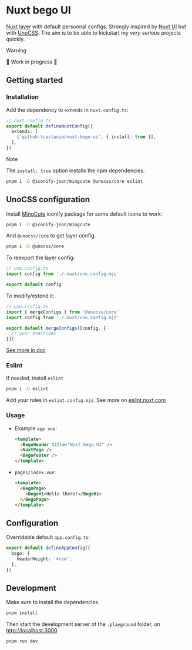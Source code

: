 # Nuxt bego UI

[Nuxt layer](https://nuxt.com/docs/getting-started/layers) with default personnal configs. Strongly inspired by [Nuxt UI](https://ui.nuxt.com/) but with [UnoCSS](https://unocss.dev/). The aim is to be able to kickstart my *very serious* projects quickly.

> [!WARNING]
> 🚧 Work in progress 👷

## Getting started

### Installation

Add the dependency to `extends` in `nuxt.config.ts`:

```ts
// nuxt.config.ts
export default defineNuxtConfig({
  extends: [
    ['github:tcastanie/nuxt-bego-ui', { install: true }],
  ],
})
```

> [!NOTE]
> The `install: true` option installs the npm dependencies.

```bash
pnpm i -D @iconify-json/mingcute @unocss/core eslint
```

## UnoCSS configuration

Install [MingCute](https://github.com/Richard9394/MingCute) iconify package for some default icons to work:

```bash
pnpm i -D @iconify-json/mingcute
```

And `@unocss/core` to get layer config.

```bash
pnpm i -D @unocss/core
```

To reexport the layer config:

```ts
// uno.config.ts
import config from './.nuxt/uno.config.mjs'

export default config
```

To modify/extend it:

```ts
// uno.config.ts
import { mergeConfigs } from '@unocss/core'
import config from './.nuxt/uno.config.mjs'

export default mergeConfigs([config, {
  // your overrides
}])
```

[See more in doc](https://unocss.dev/integrations/nuxt#configuration)

### Eslint

If needed, install `eslint`

```bash
pnpm i -D eslint
```

Add your rules in `eslint.config.mjs`. See more on [eslint.nuxt.com](https://eslint.nuxt.com/)

### Usage

- Example `app.vue`:

  ```html
  <template>
    <BegoHeader title="Nuxt bego UI" />
    <NuxtPage />
    <BegoFooter />
  </template>
  ```

- `pages/index.vue`:

  ```html
  <template>
    <BegoPage>
      <BegoH1>Hello there!</BegoH1>
    </BegoPage>
  </template>
  ```

## Configuration

Overridable default `app.config.ts`:

```ts
export default defineAppConfig({
  bego: {
    headerHeight: '4rem',
  },
})
```

## Development

Make sure to install the dependencies

```bash
pnpm install
```

Then start the development server of the `.playground` folder, on <http://localhost:3000>

```bash
pnpm run dev
```
